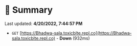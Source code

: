 # 📖 Summary
Last updated: **4/20/2022, 7:44:57 PM**

- `GET` [https://Bhadwa-sala.toxicblte.repl.co](https://Bhadwa-sala.toxicblte.repl.co) - **Down** (932ms)
